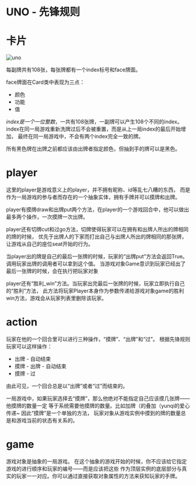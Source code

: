 # UNO - 先锋规则

# 卡片
![uno](https://upload.wikimedia.org/wikipedia/commons/9/95/UNO_cards_deck.svg)

每副牌共有108张，每张牌都有一个index标号和face牌面。

face牌面在Card类中表现为三点：
- 颜色
- 功能
- 值

*index是一个一位整数*，一共有108张牌，一副牌可以产生108个不同的index。
index在同一局游戏重新洗牌过后不会被重置，而是从上一局index的最后开始增加，
最终在同一局游戏中，不会有两个index完全一致的牌。


所有黑色牌在出牌之前都应该由出牌者指定颜色，但抽到手的牌可以是黑色。

# player

这里的player是游戏意义上的player，并不拥有昵称、id等乱七八糟的东西，
而是作为一局游戏的参与者而存在的一个抽象实体，拥有手牌并可以摸牌和出牌。

player有摸牌draw和出牌put两个方法，在player的一个游戏回合中，他可以做出
最多两个操作，一次摸牌一次出牌。

player还有切牌cut和过go方法，切牌使得玩家可以在拥有和出牌人所出的牌相同的牌的时候，
优先于出牌人的下家而打出自己与出牌人所出的牌相同的那张牌，让游戏从自己的座位seat开始的行为。

当player出的牌是自己的最后一张牌的时候，玩家的“出牌put”方法会返回True。
调用玩家出牌的调用者可以拿到这个值。
当游戏对象Game意识到玩家已经出了最后一张牌的时候，会在执行把玩家对象

player还有“胜利_win”方法。当玩家出完最后一张牌的时候，玩家立即执行自己的“胜利”方法，
此方法将玩家Player本身作为参数传递给游戏对象game的胜利win方法，游戏会从玩家列表里删除该玩家。



# action

玩家在他的一个回合里可以进行三种操作，“摸牌”、“出牌”和“过”。
根据先锋规则玩家可以这样操作：
- 出牌 - 自动结束
- 摸牌 - 出牌 - 自动结束
- 摸牌 - 过

由此可见，一个回合总是以“出牌”或者“过”而结束的。

一局游戏中，如果玩家选择去“摸牌”，那么他绝对不能指定自己应该摸几张牌——他摸牌的数量一定
等于系统需要他摸牌的数量。比如加牌（的叠加（yunqi的爱心传递~ 因此“摸牌”是一个单独的方法，
玩家对象从游戏实例中摸到的牌的数量总是和游戏当前的状态有关系的。

# game

游戏对象是抽象的一局游戏。
在这个抽象的游戏开始的时候，你不应该给它指定游戏的进行顺序和玩家的编号——而是应该把这些
作为顶层实例的底层部分与真实的玩家一一对应。你可以通过直接获取对象属性的方法来获知玩家的手牌。